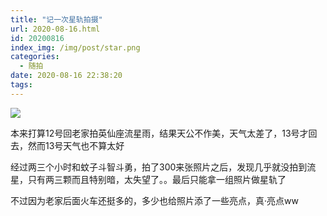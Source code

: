 ```yaml
---
title: "记一次星轨拍摄"
url: 2020-08-16.html
id: 20200816
index_img: /img/post/star.png
categories:
  - 随拍
date: 2020-08-16 22:38:20
tags:
---
```


![](/img/post/star.png)

本来打算12号回老家拍英仙座流星雨，结果天公不作美，天气太差了，13号才回去，然而13号天气也不算太好

经过两三个小时和蚊子斗智斗勇，拍了300来张照片之后，发现几乎就没拍到流星，只有两三颗而且特别暗，太失望了。。最后只能拿一组照片做星轨了

不过因为老家后面火车还挺多的，多少也给照片添了一些亮点，真·亮点ww
